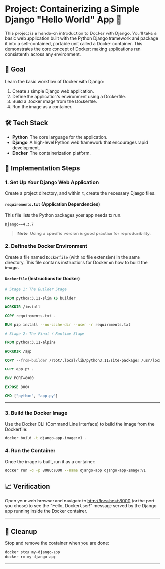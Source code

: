# Project: Containerizing a Simple Django "Hello World" App 🐳

This project is a hands-on introduction to Docker with Django. You'll take a basic web application built with the Python Django framework and package it into a self-contained, portable unit called a Docker container. This demonstrates the core concept of Docker: making applications run consistently across any environment.

## 🎯 Goal

Learn the basic workflow of Docker with Django:

1. Create a simple Django web application.
2. Define the application's environment using a Dockerfile.
3. Build a Docker image from the Dockerfile.
4. Run the image as a container.

## 🛠️ Tech Stack

- **Python**: The core language for the application.
- **Django**: A high-level Python web framework that encourages rapid development.
- **Docker**: The containerization platform.

## 📝 Implementation Steps

### 1. Set Up Your Django Web Application

Create a project directory, and within it, create the necessary Django files.


#### `requirements.txt` (Application Dependencies)

This file lists the Python packages your app needs to run.

```
Django==4.2.7
```

> **Note:** Using a specific version is good practice for reproducibility.


### 2. Define the Docker Environment

Create a file named `Dockerfile` (with no file extension) in the same directory. This file contains instructions for Docker on how to build the image.

#### `Dockerfile` (Instructions for Docker)

```dockerfile
# Stage 1: The Builder Stage

FROM python:3.11-slim AS builder

WORKDIR /install

COPY requirements.txt .

RUN pip install --no-cache-dir --user -r requirements.txt

# Stage 2: The Final / Runtime Stage

FROM python:3.11-alpine

WORKDIR /app

COPY --from=builder /root/.local/lib/python3.11/site-packages /usr/local/lib/python3.11/site-packages

COPY app.py .

ENV PORT=8000

EXPOSE 8000

CMD ["python", "app.py"]
```

---

### 3. Build the Docker Image

Use the Docker CLI (Command Line Interface) to build the image from the Dockerfile:

```bash
docker build -t django-app-image:v1 .
```


### 4. Run the Container

Once the image is built, run it as a container:

```bash
docker run -d -p 8080:8000 --name django-app django-app-image:v1
```


## 📈 Verification

Open your web browser and navigate to [http://localhost:8000](http://localhost:8000) (or the port you chose) to see the "Hello, DockerUser!" message served by the Django app running inside the Docker container.

---

## 🧹 Cleanup

Stop and remove the container when you are done:

```bash
docker stop my-django-app
docker rm my-django-app
```

---
